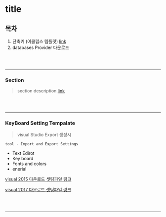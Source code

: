 # title

## 목차
1. 단축키 (이클립스 템플릿) [link](#KeyBoard-Setting-Tempalate)
1. databases Provider 다운로드


<br>
<br>
<hr>

### Section
> section description [link](https://github.com/KimUihyeon/Utility/tree/master/MailService) 

<br>
<br>
<hr>


### KeyBoard Setting Tempalate

> visual Studio Export 생성시

`tool - Import and Export Settings`

* Text Edirot
* Key board
* Fonts and colors
* enerial

[visual 2015 다운로드 셋팅파일 링크]()

[visual 2017 다운로드 셋팅파일 링크]()

<br>
<br>
<hr>